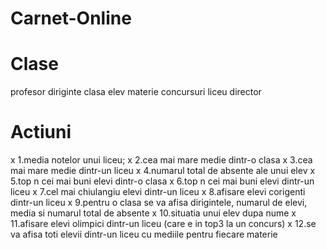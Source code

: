 # Carnet-Online

# Clase
profesor
diriginte
clasa
elev
materie
concursuri
liceu
director

# Actiuni
x 1.media notelor unui liceu;
x 2.cea mai mare medie dintr-o clasa
x 3.cea mai mare medie dintr-un liceu
x 4.numarul total de absente ale unui elev
x 5.top n cei mai buni elevi dintr-o clasa
x 6.top n cei mai buni elevi dintr-un liceu
x 7.cel mai chiulangiu elevi dintr-un liceu
x 8.afisare elevi corigenti dintr-un liceu
x 9.pentru o clasa se va afisa dirigintele, numarul de elevi, media si numarul total de absente
x 10.situatia unui elev dupa nume
x 11.afisare  elevi olimpici dintr-un liceu (care e in top3 la un concurs)
x 12.se va afisa toti elevii dintr-un liceu cu mediile pentru fiecare materie
